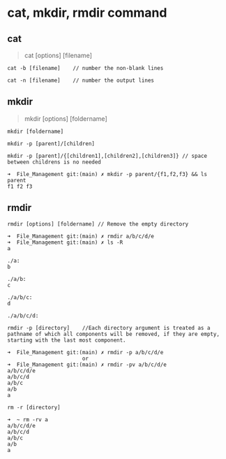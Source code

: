 # cat, mkdir, rmdir command

## cat

> cat [options] [filename]
```
cat -b [filename]    // number the non-blank lines
```
```
cat -n [filename]    // number the output lines
```

## mkdir

> mkdir [options] [foldername]

```
mkdir [foldername]
```
```
mkdir -p [parent]/[children]
```
```
mkdir -p [parent]/{[children1],[children2],[children3]} // space between childrens is no needed

➜  File_Management git:(main) ✗ mkdir -p parent/{f1,f2,f3} && ls parent
f1 f2 f3

```
## rmdir

```
rmdir [options] [foldername] // Remove the empty directory

➜  File_Management git:(main) ✗ rmdir a/b/c/d/e
➜  File_Management git:(main) ✗ ls -R
a                     

./a:
b

./a/b:
c

./a/b/c:
d

./a/b/c/d:
```
```
rmdir -p [directory]    //Each directory argument is treated as a pathname of which all components will be removed, if they are empty, starting with the last most component.

➜  File_Management git:(main) ✗ rmdir -p a/b/c/d/e
                        or
➜  File_Management git:(main) ✗ rmdir -pv a/b/c/d/e
a/b/c/d/e
a/b/c/d
a/b/c
a/b
a
```

```
rm -r [directory]

➜  ~ rm -rv a
a/b/c/d/e
a/b/c/d
a/b/c
a/b
a
```
